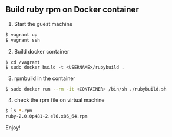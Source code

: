 
Build ruby rpm on Docker container
----

1. Start the guest machine

```bash
$ vagrant up
$ vagrant ssh
```

2. Build docker container

```
$ cd /vagrant
$ sudo docker build -t <USERNAME>/rubybuild .
```

3. rpmbuild in the container

```bash
$ sudo docker run --rm -it <CONTAINER> /bin/sh ./rubybuild.sh
```

4. check the rpm file on virtual machine

```bash
$ ls *.rpm
ruby-2.0.0p481-2.el6.x86_64.rpm
```

Enjoy!

